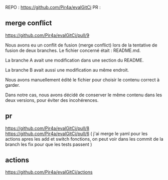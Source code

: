 REPO : 
https://github.com/Pir4a/evalGitCi
PR :

## merge conflict 

https://github.com/Pir4a/evalGitCi/pull/9

Nous avons eu un conflit de fusion (merge conflict) lors de la tentative de fusion de deux branches.
Le fichier concerné était : README.md.

La branche A avait une modification dans une section du README.

La branche B avait aussi une modification au même endroit.

Nous avons manuellement édité le fichier pour choisir le contenu correct à garder.

Dans notre cas, nous avons décidé de conserver le même contenu dans les deux versions, pour éviter des incohérences. 

## pr

https://github.com/Pir4a/evalGitCi/pull/8
https://github.com/Pir4a/evalGitCi/pull/6 ( j'ai merge le yaml pour les actions apres les add et switch fonctions, on peut voir dans les commit de la branch les fix pour que les tests passent )

## actions
https://github.com/Pir4a/evalGitCi/actions